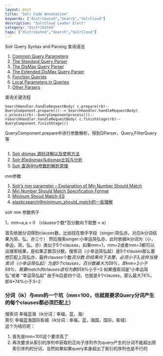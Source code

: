 ```yaml
---
layout: post
title: "Solr Code Annotation"
keywords: ["distributed","Search","SolrCloud"]
description: "SolrCloud Leader Elect"
category: "distributed"
tags: ["distributed","Search","SolrCloud"]
---
```


Solr Query Syntax and Parsing 查询语法

>
1. [Common Query Parameters](https://cwiki.apache.org/confluence/display/solr/Common+Query+Parameters)
2. [The Standard Query Parser](https://cwiki.apache.org/confluence/display/solr/The+Standard+Query+Parser)
3. [The DisMax Query Parser](https://cwiki.apache.org/confluence/display/solr/The+DisMax+Query+Parser)
4. [The Extended DisMax Query Parser](https://cwiki.apache.org/confluence/display/solr/The+Extended+DisMax+Query+Parser)
5. [Function Queries](https://cwiki.apache.org/confluence/display/solr/Function+Queries)
6. [Local Parameters in Queries](https://cwiki.apache.org/confluence/display/solr/Local+Parameters+in+Queries)
7. [Other Parsers](https://cwiki.apache.org/confluence/display/solr/Other+Parsers)

查询关键流程

```
SearchHandler.handleRequestBody( c.prepare(rb)--QueryComponent.prepare())--> SearchHandler.handleRequestBody( c.process(rb)--QueryComponentprocess())-->SearchHandler.handleRequestBody( c.finishStage(rb)--QueryComponent.finishStage())
```
QueryComponent.prepare中进行参数解析，得到QParser，Query,FilterQuery等

```

```
>
1. [Solr dismax 源码详解以及使用方法](http://www.wxdl.cn/index/solr-dismax.html)
2. [Solr 的edismax与dismax比较与分析](http://www.linuxidc.com/Linux/2012-10/72373.htm)
3. [Solr 查询中fq参数的解析原理](http://blog.sina.com.cn/s/blog_56fd58ab0100v3up.html)

mm参数   

1. [Solr’s mm parameter – Explanation of Min Number Should Match](http://blog.thedigitalgroup.com/vijaym/solrs-mm-parameter-explanation-of-min-number-should-match/)   
2. [Min Number Should Match Specification Format](http://lucene.apache.org/solr/6_2_1/solr-core/org/apache/solr/util/doc-files/min-should-match.html)   
3. [Mininum Shoud Match-ES](https://www.elastic.co/guide/en/elasticsearch/reference/current/query-dsl-minimum-should-match.html)   
4. [elasticsearch中minimum_should_match的一些理解](http://blog.csdn.net/xiao_jun_0820/article/details/51095521)

solr mm 参数例子

1，mm=a,a > 0 （clauses个数*百分数向下取整 < a）

首先依据分词得到clauses数，比如现在歌手字段（singer:简弘亦。对应ik分词结果为简，弘，亦三个） 然后搜索singer:小幸运简弘亦，此时依据ik分词为（小，幸运，简，弘，亦）类似于5个clauses，如果mm=1，mm=2或者mm=3都可以出搜索结果，是如果正数百分数，搜索词（小幸运简弘起）是5个clauses那么要想匹配上简弘亦，最终clauses个数*百分数 的结果向下去整，必须小于3,这样当搜索词（小幸运简弘起）为是5个clauses，百分数最大为59%，即mm=2小于59%，需要match的clauses语句为数5*59%小于=2  如果搜索词是“小幸运简弘”或者 “幸运简弘起” 由于ik后是四个词，也就是4个clauses，那么最大74%，即4*74%小于3=2   
### 分词（ik）与mm的一个坑（mm=100，也就是要求Query分词产生的每个clauses都必须匹配上）   
搜索词 幸福蓝海（ik分词：幸福，蓝，海）   
索引 幸福蓝海国际影城（ik分词：幸福，蓝，海国，国际，影城）   
这个为啥坑呢：   
1. 首先是mm=100这个要求高了   
2. 再次要求从索引的序列中获取的正向子序列作为query产生的分词不能超出原索引序列的分词，当然如果如果query本身超出了索引的序列也是不行的
